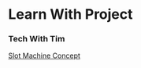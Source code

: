 # Learn With Project

<h3><strong>Tech With Tim</strong></h3>
<a href="https://github.com/fadilwiharto/Python-Project-Slot-Machine/blob/main/Slot%20Machine%20Code.py">Slot Machine Concept</a>
